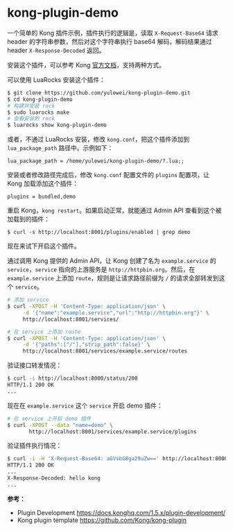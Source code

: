 # kong-plugin-demo

一个简单的 Kong 插件示例，插件执行的逻辑是，读取 `X-Request-Base64` 请求 header 的字符串参数，然后对这个字符串执行 base64 解码，解码结果通过 header `X-Response-Decoded` 返回。

安装这个插件，可以参考 Kong [官方文档](https://docs.konghq.com/1.5.x/plugin-development/distribution/)，支持两种方式。

可以使用 LuaRocks 安装这个插件：

``` bash
$ git clone https://github.com/yulewei/kong-plugin-demo.git
$ cd kong-plugin-demo
# 构建并安装 rock
$ sudo luarocks make
# 查看安装的 rock
$ luarocks show kong-plugin-demo
```

或者，不通过 LuaRocks 安装，修改 `kong.conf`，把这个插件添加到 `lua_package_path` 路径中。示例如下：

```
lua_package_path = /home/yulewei/kong-plugin-demo/?.lua;;
```

安装或者修改路径完成后，修改 `kong.conf` 配置文件的 `plugins` 配置项，让 Kong 加载添加这个插件：

```
plugins = bundled,demo
```

重启 Kong，`kong restart`。如果启动正常，就能通过 Admin API 查看到这个被加载到的插件：

```
$ curl -s http://localhost:8001/plugins/enabled | grep demo
```

现在来试下开启这个插件。

通过调用 Kong 提供的 Admin API，让 Kong 创建了名为 `example.service` 的 `service`，`service` 指向的上游服务是 `http://httpbin.org`。然后，在 `example.service` 上添加 `route`，规则是让请求路径前缀为 `/` 的请求全部转发到这个 `service`。

``` bash
# 添加 service
$ curl -XPOST -H 'Content-Type: application/json' \
     -d '{"name":"example.service","url":"http://httpbin.org"}' \
     http://localhost:8001/services/

# 在 service 上添加 route
$ curl -XPOST -H 'Content-Type: application/json' \
     -d '{"paths":["/"],"strip_path":false}' \
     http://localhost:8001/services/example.service/routes
```

验证接口转发情况：

``` bash
$ curl -i http://localhost:8000/status/200
HTTP/1.1 200 OK
...
```

现在在 `example.service` 这个 `service` 开启 demo 插件：

``` bash
# 在 service 上开启 demo 插件
$ curl -XPOST --data "name=demo" \
       http://localhost:8001/services/example.service/plugins
```

验证插件执行情况：

``` bash
$ curl -i -H 'X-Request-Base64: aGVsbG8ga29uZw==' http://localhost:8000/status/200
HTTP/1.1 200 OK
...
X-Response-Decoded: hello kong
...
```

**参考：**

- Plugin Development <https://docs.konghq.com/1.5.x/plugin-development/>
- Kong plugin template <https://github.com/Kong/kong-plugin>
